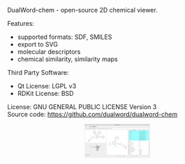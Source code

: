 DualWord-chem - open-source 2D chemical viewer.

Features:  
 - supported formats: SDF, SMILES  
 - export to SVG  
 - molecular descriptors  
 - chemical similarity, similarity maps  
	
Third Party Software:  
 - Qt License: LGPL v3  
 - RDKit License: BSD  

License: GNU GENERAL PUBLIC LICENSE Version 3  
Source code: https://github.com/dualword/dualword-chem  

<p align="center">
<img src="etc/screenshot/dualword-chem.png" width="150" />
</p>
